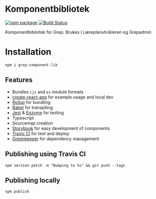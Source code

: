# Komponentbibliotek

[![npm package](https://img.shields.io/npm/v/grep-component-lib/latest.svg)](https://www.npmjs.com/package/grep-component-lib) 
[![Build Status](https://travis-ci.com/Utdanningsdirektoratet/Grep-komponenter.svg?branch=master)](https://travis-ci.com/Utdanningsdirektoratet/Grep-komponenter)

Komponentbibliotek for Grep. Brukes i Læreplanutvikleren og Grepadmin

# Installation

    npm i grep-component-lib

## Features

- Bundles `cjs` and `es` module formats
- [create-react-app](https://github.com/facebookincubator/create-react-app) for example usage and local dev
- [Rollup](https://rollupjs.org/) for bundling
- [Babel](https://babeljs.io/) for transpiling
- [Jest](https://facebook.github.io/jest/) & [Enzyme](https://github.com/airbnb/enzyme) for testing
- Typescript
- Sourcemap creation
- [Storybook](https://storybook.js.org) for easy development of components
- [Travic CI](https://travis-ci.org) for test and deploy
- [Greenkeeper](https://greenkeeper.io) for dependency management

## Publishing using Travis CI

    npm version patch -m "Bumping to %s" && git push --tags
    
## Publishing locally

    npm publish

